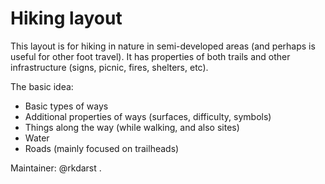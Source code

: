 # Hiking layout

This layout is for hiking in nature in semi-developed areas (and
perhaps is useful for other foot travel).  It has properties of both
trails and other infrastructure (signs, picnic, fires, shelters, etc).

The basic idea:
- Basic types of ways
- Additional properties of ways (surfaces, difficulty, symbols)
- Things along the way (while walking, and also sites)
- Water
- Roads (mainly focused on trailheads)

Maintainer: @rkdarst .
